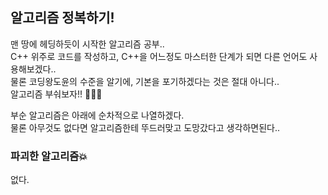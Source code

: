 ## 알고리즘 정복하기!
맨 땅에 헤딩하듯이 시작한 알고리즘 공부..<br/>
C++ 위주로 코드를 작성하고, C++을 어느정도 마스터한 단계가 되면 다른 언어도 사용해보겠다..<br/>
물론 코딩왕도윤의 수준을 알기에, 기본을 포기하겠다는 것은 절대 아니다..<br/>
알고리즘 부숴보자!! 👊👊👊<br/>

부순 알고리즘은 아래에 순차적으로 나열하겠다.<br/>
물론 아무것도 없다면 알고리즘한테 뚜드러맞고 도망갔다고 생각하면된다..<br/>

### 파괴한 알고리즘💥
없다.<br/>
